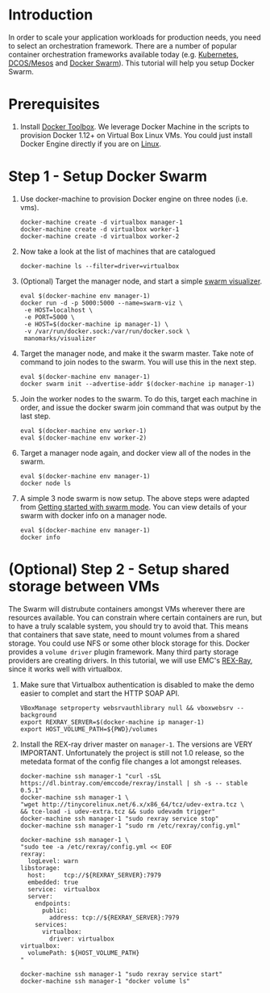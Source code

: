 # Introduction
In order to scale your application workloads for production needs, you need to select an orchestration framework.  There are a number of popular container orchestration frameworks available today (e.g. [Kubernetes](http://kubernetes.io/), [DCOS/Mesos](https://dcos.io/) and [Docker Swarm](https://docs.docker.com/engine/swarm/)).  This tutorial will help you setup Docker Swarm.


# Prerequisites
1. Install [Docker Toolbox](https://www.docker.com/products/docker-toolbox).  We leverage Docker Machine in the scripts to provision Docker 1.12+ on Virtual Box Linux VMs.  You could just install Docker Engine directly if you are on [Linux](https://docs.docker.com/engine/installation/).

# Step 1 - Setup Docker Swarm
1. Use docker-machine to provision Docker engine on three nodes (i.e. vms).
    
    ```
    docker-machine create -d virtualbox manager-1
    docker-machine create -d virtualbox worker-1
    docker-machine create -d virtualbox worker-2
    ```
1. Now take a look at the list of machines that are catalogued
    
    ```
    docker-machine ls --filter=driver=virtualbox
    ```
1. (Optional) Target the manager node, and start a simple [swarm visualizer](https://github.com/ManoMarks/docker-swarm-visualizer).

    ```
    eval $(docker-machine env manager-1)
    docker run -d -p 5000:5000 --name=swarm-viz \
     -e HOST=localhost \
     -e PORT=5000 \
     -e HOST=$(docker-machine ip manager-1) \
     -v /var/run/docker.sock:/var/run/docker.sock \
     manomarks/visualizer
    ```
1. Target the manager node, and make it the swarm master. Take note of command to join nodes to the swarm.  You will use this in the next step.

    ```
    eval $(docker-machine env manager-1)
    docker swarm init --advertise-addr $(docker-machine ip manager-1)
    ```

1. Join the worker nodes to the swarm.  To do this, target each machine in order, and issue the docker swarm join command that was output by the last step.

    ```
    eval $(docker-machine env worker-1)
    eval $(docker-machine env worker-2)
    ```

1. Target a manager node again, and docker view all of the nodes in the swarm.

    ```
    eval $(docker-machine env manager-1)
    docker node ls
    ```

1. A simple 3 node swarm is now setup.  The above steps were adapted from [Getting started with swarm mode](https://docs.docker.com/engine/swarm/swarm-tutorial/).  You can view details of your swarm with docker info on a manager node.

    ```
    eval $(docker-machine env manager-1)
    docker info
    ```
    
# (Optional) Step 2 - Setup shared storage between VMs
The Swarm will distrubute containers amongst VMs wherever there are resources available.  You can constrain where certain containers are run, but to have a truly scalable system, you should try to avoid that.  This means that containers that save state, need to mount volumes from a shared storage.  You could use NFS or some other block storage for this.  Docker provides a `volume driver` plugin framework.  Many third party storage providers are creating drivers.  In this tutorial, we will use EMC's [REX-Ray](http://rexray.readthedocs.io/en/stable/), since it works well with virtualbox.

1. Make sure that Virtualbox authentication is disabled to make the demo easier to complet and start the HTTP SOAP API.

    ```
    VBoxManage setproperty websrvauthlibrary null && vboxwebsrv --background
    export REXRAY_SERVER=$(docker-machine ip manager-1)
    export HOST_VOLUME_PATH=${PWD}/volumes
    ```
    
1. Install the REX-ray driver master on `manager-1`.  The versions are VERY IMPORTANT.  Unfortunately the project is still not 1.0 release, so the metedata format of the config file changes a lot amongst releases.

    ```
    docker-machine ssh manager-1 "curl -sSL https://dl.bintray.com/emccode/rexray/install | sh -s -- stable 0.5.1"
    docker-machine ssh manager-1 \
    "wget http://tinycorelinux.net/6.x/x86_64/tcz/udev-extra.tcz \
    && tce-load -i udev-extra.tcz && sudo udevadm trigger"
    docker-machine ssh manager-1 "sudo rexray service stop"
    docker-machine ssh manager-1 "sudo rm /etc/rexray/config.yml"
    
    docker-machine ssh manager-1 \
    "sudo tee -a /etc/rexray/config.yml << EOF
    rexray:
      logLevel: warn
    libstorage:
      host:     tcp://${REXRAY_SERVER}:7979
      embedded: true
      service:  virtualbox
      server:
        endpoints:
          public:
            address: tcp://${REXRAY_SERVER}:7979
        services:
          virtualbox:
            driver: virtualbox
    virtualbox:
      volumePath: ${HOST_VOLUME_PATH}
    "
    
    docker-machine ssh manager-1 "sudo rexray service start"
    docker-machine ssh manager-1 "docker volume ls"
    ```
    

